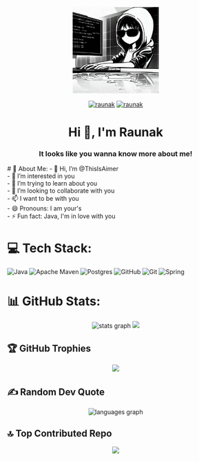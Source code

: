 <div align="center">
    <img src="gitProfile.jpg" height="200" />
    <p align="">
        <a href="https://x.com/This_Is_Aimer" target="blank"><img src="https://img.shields.io/twitter/url?color=blue&label=Twitter&url=https%3A%2F%2Fimg.shields.io%2Ftwitter%2Furl%3Fcolor%3Dblue%26label%3DTwitter" alt="raunak" height="20"  /></a>
        <a href="https://www.linkedin.com/in/raunak-biswas/" target="blank"><img src="https://img.shields.io/badge/Linkedin-0077b5?style=flat&logo=linkedin" alt="raunak" height="20" /></a>
    </p>

</div>

<h1 align="center">Hi 👋, I'm Raunak</h1>
<h3 align="center">It looks like you wanna know more about me!</h3>
# 💫 About Me:
- 👋 Hi, I’m @ThisIsAimer<br>- 👀 I’m interested in you<br>- 🌱 I’m trying to learn about you<br>- 💞 I’m looking to collaborate with you<br>- 📫 I want to be with you<br>- 😄 Pronouns: I am your's<br>- ⚡ Fun fact: Java, I'm in love with you<br>


# 💻 Tech Stack:

![Java](https://img.shields.io/badge/java-%23ED8B00.svg?style=flat&logo=openjdk&logoColor=white) ![Apache Maven](https://img.shields.io/badge/Apache%20Maven-C71A36?style=flat&logo=Apache%20Maven&logoColor=white) ![Postgres](https://img.shields.io/badge/postgres-%23316192.svg?style=flat&logo=postgresql&logoColor=white) ![GitHub](https://img.shields.io/badge/github-%23121011.svg?style=flat&logo=github&logoColor=white) ![Git](https://img.shields.io/badge/git-%23F05033.svg?style=flat&logo=git&logoColor=white) ![Spring](https://img.shields.io/badge/spring-%236DB33F.svg?style=flat&logo=spring&logoColor=white)

# 📊 GitHub Stats:
<div align="center">
  <img src="https://github-readme-stats.vercel.app/api?username=ThisIsAimer&theme=tokyonight&hide_border=false&include_all_commits=false&count_private=false" height="160" alt="stats graph"  />
<!--   <img src="https://github-readme-streak-stats.herokuapp.com/?user=ThisIsAimer&hide_border=false" height="160" alt="languages graph"  /> -->
  <img src="https://github-readme-stats.vercel.app/api/top-langs/?username=ThisIsAimer&theme=tokyonight&hide_border=false&include_all_commits=false&count_private=false&layout=compact" height="110" />
</div>

## 🏆 GitHub Trophies
<div align="center">
 <img src="https://github-profile-trophy.vercel.app/?username=ThisIsAimer&theme=tokyonight&no-frame=true&no-bg=true&margin-w=4"  />
</div>


## ✍ Random Dev Quote
<div align="center">
 <img src="https://quotes-github-readme.vercel.app/api?type=horizontal&theme=tokyonight" height="200" alt="languages graph"  />
</div>

## 🔝 Top Contributed Repo
<div align="center">
 <img src="https://github-contributor-stats.vercel.app/api?username=ThisIsAimer&limit=5&theme=tokyonight&combine_all_yearly_contributions=true" height="230"  />
</div>

<!-- Proudly created with GPRM ( https://gprm.itsvg.in ) -->
<!---
ThisIsAimer/ThisIsAimer is a ✨ special ✨ repository because its README.md (this file) appears on your GitHub profile.
You can click the Preview link to take a look at your changes.
--->
